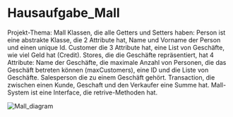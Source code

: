 # Hausaufgabe_Mall

Projekt-Thema: Mall 
 Klassen, die alle Getters und Setters haben:
	Person ist eine abstrakte Klasse, die 2 Attribute hat, Name und Vorname der Person und einen unique Id.
 	Customer die 3 Attribute hat, eine List von Geschäfte, wie viel Geld hat (Credit).
	Stores, die die Geschäfte repräsentiert, hat 4 Attribute: Name der Geschäfte, die maximale Anzahl von Personen, die das Geschäft betreten können (maxCustomers), eine ID und die Liste von Geschäfte.
	Salesperson die zu einem Geschäft gehört.
	Transaction, die zwischen einen Kunde, Geschaft und den Verkaufer eine Summe hat.
	Mall-System ist eine Interface, die retrive-Methoden hat.

 
![Mall_diagram](https://user-images.githubusercontent.com/52429567/199188581-e4fff4e3-6092-4a81-bad5-6f9abfe30a4d.png)
